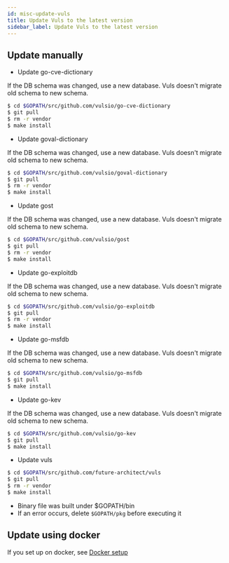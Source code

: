```yaml
---
id: misc-update-vuls
title: Update Vuls to the latest version
sidebar_label: Update Vuls to the latest version
---
```


## Update manually

- Update go-cve-dictionary  

If the DB schema was changed, use a new database.
Vuls doesn't migrate old schema to new schema.

```bash
$ cd $GOPATH/src/github.com/vulsio/go-cve-dictionary
$ git pull
$ rm -r vendor
$ make install
```

- Update goval-dictionary  

If the DB schema was changed, use a new database.
Vuls doesn't migrate old schema to new schema.

```bash
$ cd $GOPATH/src/github.com/vulsio/goval-dictionary
$ git pull
$ rm -r vendor
$ make install
```

- Update gost

If the DB schema was changed, use a new database.
Vuls doesn't migrate old schema to new schema.

```bash
$ cd $GOPATH/src/github.com/vulsio/gost
$ git pull
$ rm -r vendor
$ make install
```

- Update go-exploitdb

If the DB schema was changed, use a new database.
Vuls doesn't migrate old schema to new schema.

```bash
$ cd $GOPATH/src/github.com/vulsio/go-exploitdb
$ git pull
$ rm -r vendor
$ make install
```

- Update go-msfdb

If the DB schema was changed, use a new database.
Vuls doesn't migrate old schema to new schema.

```bash
$ cd $GOPATH/src/github.com/vulsio/go-msfdb
$ git pull
$ make install
```

- Update go-kev

If the DB schema was changed, use a new database.
Vuls doesn't migrate old schema to new schema.

```bash
$ cd $GOPATH/src/github.com/vulsio/go-kev
$ git pull
$ make install
```

- Update vuls

```bash
$ cd $GOPATH/src/github.com/future-architect/vuls
$ git pull
$ rm -r vendor
$ make install
```

- Binary file was built under $GOPATH/bin
- If an error occurs, delete `$GOPATH/pkg` before executing it

## Update using docker

If you set up on docker, see [Docker setup](install-with-docker.md)
